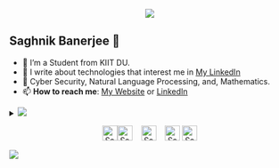 <p align="center"><img src="https://i.imgur.com/A6bWGFl.gif"/></p>

## Saghnik Banerjee 🌻
- 🔭 I’m a Student from KIIT DU.
- 👯 I write about technologies that interest me in [My LinkedIn](https://www.linkedin.com/in/saghnik-banerjee-903478311/)
- 💬 Cyber Security, Natural Language Processing, and, Mathematics.
- 📫 **How to reach me**: [My Website](https://unfixer.github.io/) or [LinkedIn](https://www.linkedin.com/in/saghnik-banerjee-903478311//)

<details>
<summary>
  <a href="https://github.com/Unfixer"><img src="https://img.shields.io/badge/-Expand%20to%20know%20more-b03544?style=for-the-badge" /></a>
</summary>


### Little More About Me  

I enjoy Philosophy and Psychoanalysis just as much as I enjoy coding with some noodles :ramen:, listen to some classical music :piano:	and play video games :video_game:. I enjoy teaching people and learning new things from the very people I teach as well. I acquired skills such as Public Speaking and Team Building and such Interpersonal skills at my school. I'm currently focusing :dart: of Cloud Architectures, Natural Language Processing and Deep Learning, and, ofcourse Cyber Security. More projects with regards to Cyber Security will be coming soon.

### Programming Languages :scroll:

<img height="32" width="32" src="https://cdn.thekrishna.in/img/icon/python.svg" />&nbsp; 
<img height="32" width="32" src="https://cdn.thekrishna.in/img/icon/java.svg" />&nbsp;
<img height="32" width="32" src="https://cdn.thekrishna.in/img/icon/javascript.svg" />&nbsp; 
<img height="32" width="32" src="https://cdn.thekrishna.in/img/icon/html5.svg" />&nbsp; 
<img height="32" width="32" src="https://cdn.thekrishna.in/img/icon/css3.svg" />&nbsp; 
<img height="32" width="32" src="https://cdn.thekrishna.in/img/icon/php.svg" />&nbsp; 
<img height="32" width="32" src="https://cdn.thekrishna.in/img/icon/cplusplus.svg" />&nbsp;
<img height="32" width="32" src="https://cdn.thekrishna.in/img/icon/gnubash.svg" />&nbsp;
<img height="32" width="32" src="https://www.svgrepo.com/show/151953/programming-code.svg">&nbsp;
<img height="32" width="32" src="https://www.svgrepo.com/show/373445/assembly.svg">&nbsp;

### Database Systems :bar_chart:

<img height="32" width="32" src="https://cdn.thekrishna.in/img/icon/mysql.svg" />&nbsp; 
<img height="32" width="32" src="https://cdn.thekrishna.in/img/icon/mongodb.svg" />&nbsp; 

### Tools and Frameworks :hammer:

<img height="32" width="32" src="https://cdn.thekrishna.in/img/icon/pytorch.svg" />&nbsp;
<img height="32" width="32" src="https://cdn.thekrishna.in/img/icon/tensorflow.svg" />&nbsp; 
<img height="32" width="32" src="https://cdn.thekrishna.in/img/icon/opencv.svg" />&nbsp; 
<img height="32" width="32" src="https://cdn.thekrishna.in/img/icon/docker.svg" />&nbsp; 
<img height="32" width="32" src="https://cdn.thekrishna.in/img/icon/kubernetes.svg" />&nbsp;
<img height="32" width="32" src="https://cdn.thekrishna.in/img/icon/apachespark.svg" />&nbsp;
<img height="32" width="32" src="https://unpkg.com/simple-icons@v3/icons/flask.svg" />&nbsp;
<img height="32" width="32" src="https://cdn.thekrishna.in/img/icon/git.svg" />&nbsp; 
<img height="32" width="32" src="https://cdn.thekrishna.in/img/icon/adobexd.svg" />&nbsp; 
<img height="32" width="32" src="https://cdn.thekrishna.in/img/icon/adobephotoshop.svg" />&nbsp; 
<img height="32" width="32" src="https://cdn.thekrishna.in/img/icon/bootstrap.svg" />&nbsp; 

 
<br></details>
<!-- footer --!>
<p align="center">
    <a id="GitHub" href="https://github.com/Unfixer/"><img width="27px" src="https://www.svgrepo.com/show/450156/github.svg" alt="Saghnik Banerjee - Github /></a>
    &nbsp;&nbsp;
    <a id="LinkedIn" href="https://www.linkedin.com/in/saghnik-banerjee-903478311/"><img width="27px" src="https://www.svgrepo.com/show/448234/linkedin.svg" alt="Saghnik Banerjee - LinkedIn" /></a> 
    &nbsp;&nbsp;
    <a id="Website" href="https://unfixer.github.io"><img width="27px" src="https://www.svgrepo.com/show/275884/portfolio-travel.svg" alt="Saghnik Banerjee - Website" /></a>
    &nbsp;&nbsp;
   <a id="Mail" href="mailto:saghnikbanerjee2004@outlook.com"><img width="27px" src="https://www.svgrepo.com/show/514332/mail.svg" alt="Saghnik Banerjee - Mail"/></a>
    <a id="LinkedIn" href="https://www.linkedin.com/in/saghnik-banerjee-903478311/"><img width="27px" src="https://www.svgrepo.com/show/448234/linkedin.svg" alt="Saghnik Banerjee - LinkedIn" /></a> 
</p>
<img src="https://imgur.com/rilHVxA.png"/>
